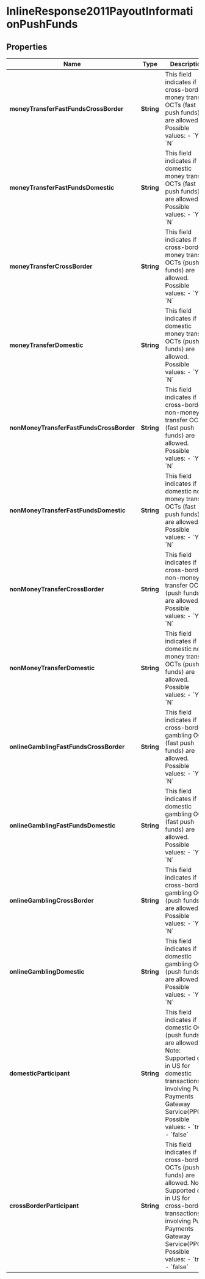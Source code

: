 
# InlineResponse2011PayoutInformationPushFunds

## Properties
Name | Type | Description | Notes
------------ | ------------- | ------------- | -------------
**moneyTransferFastFundsCrossBorder** | **String** | This field indicates if cross-border money transfer OCTs (fast push funds) are allowed. Possible values:   - &#x60;Y&#x60;   - &#x60;N&#x60;  |  [optional]
**moneyTransferFastFundsDomestic** | **String** | This field indicates if domestic money transfer OCTs (fast push funds) are allowed. Possible values:   - &#x60;Y&#x60;   - &#x60;N&#x60;  |  [optional]
**moneyTransferCrossBorder** | **String** | This field indicates if cross-border money transfer OCTs (push funds) are allowed. Possible values:   - &#x60;Y&#x60;   - &#x60;N&#x60;  |  [optional]
**moneyTransferDomestic** | **String** | This field indicates if domestic money transfer OCTs (push funds) are allowed. Possible values:   - &#x60;Y&#x60;   - &#x60;N&#x60;  |  [optional]
**nonMoneyTransferFastFundsCrossBorder** | **String** | This field indicates if cross-border non-money transfer OCTs (fast push funds) are allowed. Possible values:   - &#x60;Y&#x60;   - &#x60;N&#x60;  |  [optional]
**nonMoneyTransferFastFundsDomestic** | **String** | This field indicates if domestic non-money transfer OCTs (fast push funds) are allowed. Possible values:   - &#x60;Y&#x60;   - &#x60;N&#x60;  |  [optional]
**nonMoneyTransferCrossBorder** | **String** | This field indicates if cross-border non-money transfer OCTs (push funds) are allowed. Possible values:   - &#x60;Y&#x60;   - &#x60;N&#x60;  |  [optional]
**nonMoneyTransferDomestic** | **String** | This field indicates if domestic non-money transfer OCTs (push funds) are allowed. Possible values:   - &#x60;Y&#x60;   - &#x60;N&#x60;  |  [optional]
**onlineGamblingFastFundsCrossBorder** | **String** | This field indicates if cross-border gambling OCTs (fast push funds) are allowed. Possible values:   - &#x60;Y&#x60;   - &#x60;N&#x60;  |  [optional]
**onlineGamblingFastFundsDomestic** | **String** | This field indicates if domestic gambling OCTs (fast push funds) are allowed. Possible values:   - &#x60;Y&#x60;   - &#x60;N&#x60;  |  [optional]
**onlineGamblingCrossBorder** | **String** | This field indicates if cross-border gambling OCTs (push funds) are allowed. Possible values:   - &#x60;Y&#x60;   - &#x60;N&#x60;  |  [optional]
**onlineGamblingDomestic** | **String** | This field indicates if domestic gambling OCTs (push funds) are allowed. Possible values:   - &#x60;Y&#x60;   - &#x60;N&#x60;  |  [optional]
**domesticParticipant** | **String** | This field indicates if domestic OCTs (push funds) are allowed. Note: Supported only in US for domestic transactions involving Push Payments Gateway Service(PPGS). Possible values:   - &#x60;true&#x60;   - &#x60;false&#x60;  |  [optional]
**crossBorderParticipant** | **String** | This field indicates if cross-border OCTs (push funds) are allowed. Note: Supported only in US for cross-border transactions involving Push Payments Gateway Service(PPGS). Possible values:   - &#x60;true&#x60;   - &#x60;false&#x60;  |  [optional]



